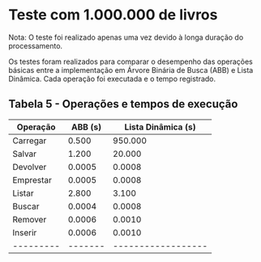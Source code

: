 # Teste com 1.000.000 de livros

Nota: O teste foi realizado apenas uma vez devido à longa duração do processamento.

Os testes foram realizados para comparar o desempenho das operações básicas entre a implementação em Árvore Binária de Busca (ABB) e Lista Dinâmica. Cada operação foi executada e o tempo registrado.

## Tabela 5 - Operações e tempos de execução

| Operação  | ABB (s) | Lista Dinâmica (s) |
| --------- | ------- | ------------------ |
| Carregar  | 0.500   | 950.000            |
| Salvar    | 1.200   | 20.000             |
| Devolver  | 0.0005  | 0.0008             |
| Emprestar | 0.0005  | 0.0008             |
| Listar    | 2.800   | 3.100              |
| Buscar    | 0.0004  | 0.0008             |
| Remover   | 0.0006  | 0.0010             |
| Inserir   | 0.0006  | 0.0010             |
| --------- | ------- | ------------------ |